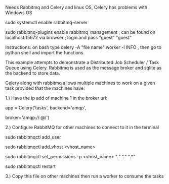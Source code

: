 Needs Rabbitmq and Celery and linux OS, Celery has problems with Windows OS

sudo systemctl enable rabbitmq-server

sudo rabbitmq-plugins enable rabbitmq_management ; can be found on localhost:15672 via browser ; login and pass "guest" "guest"

Instructions: on bash type celery -A "file name" worker -l INFO , then go to python shell and import the functions

This example attempts to demonstrate a Distributed Job Scheduler / Task Queue using Celery. Rabbitmq is used as the message broker and sqlite as the backend
to store data.

Celery along with rabbitmq allows multiple machines to work on a given task provided that the machines have:

1.) Have the ip add of machine 1 in the broker url:

app = Celery('tasks', backend='amqp',

broker='amqp://<user>:<password>@<ip>/<vhost>')
  
2.) Configure RabbitMQ for other machines to connect to it in the terminal

sudo rabbitmqctl add_user <user> <password>
  
sudo rabbitmqctl add_vhost <vhost_name>

sudo rabbitmqctl set_permissions -p <vhost_name> <user> ".*" ".*" ".*" 
  
sudo rabbitmqctl restart

3.) Copy this file on other machines then run a worker to consume the tasks
